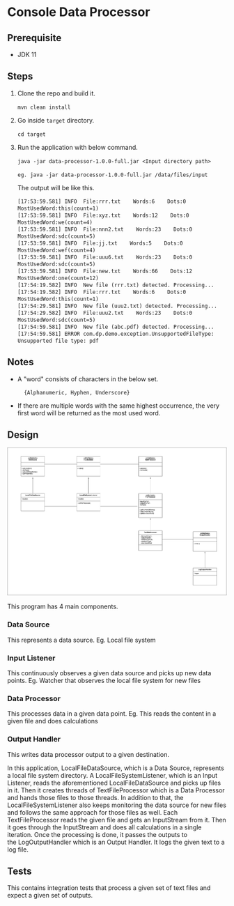 # Console Data Processor

## Prerequisite
- JDK 11

## Steps

1) Clone the repo and build it. 

    `mvn clean install`

2) Go inside `target` directory.

    `cd target`

3) Run the application with below command. 

    `java -jar data-processor-1.0.0-full.jar <Input directory path>`

    `eg. java -jar data-processor-1.0.0-full.jar /data/files/input`

    The output will be like this.

    ```
    [17:53:59.581] INFO  File:rrr.txt    Words:6    Dots:0    MostUsedWord:this(count=1)
    [17:53:59.581] INFO  File:xyz.txt    Words:12    Dots:0    MostUsedWord:we(count=4)
    [17:53:59.581] INFO  File:nnn2.txt    Words:23    Dots:0    MostUsedWord:sdc(count=5)
    [17:53:59.581] INFO  File:jj.txt    Words:5    Dots:0    MostUsedWord:wef(count=4)
    [17:53:59.581] INFO  File:uuu6.txt    Words:23    Dots:0    MostUsedWord:sdc(count=5)
    [17:53:59.581] INFO  File:new.txt    Words:66    Dots:12    MostUsedWord:one(count=12)
    [17:54:19.582] INFO  New file (rrr.txt) detected. Processing...
    [17:54:19.582] INFO  File:rrr.txt    Words:6    Dots:0    MostUsedWord:this(count=1)
    [17:54:29.581] INFO  New file (uuu2.txt) detected. Processing...
    [17:54:29.582] INFO  File:uuu2.txt    Words:23    Dots:0    MostUsedWord:sdc(count=5)
    [17:54:59.581] INFO  New file (abc.pdf) detected. Processing...
    [17:54:59.581] ERROR com.dp.demo.exception.UnsupportedFileType: Unsupported file type: pdf
    ```
    
## Notes

- A "word" consists of characters in the below set. 

        {Alphanumeric, Hyphen, Underscore}
        
- If there are multiple words with the same highest occurrence, the very first word will be returned as the most used word.

## Design

![UML Class Diagram](https://github.com/bhathiya/data-processor/blob/main/images/data-processor-uml-class-diagram.png)

This program has 4 main components. 

### Data Source

This represents a data source. Eg. Local file system

### Input Listener

This continuously observes a given data source and picks up new data points. Eg. Watcher that observes the local file system for new files

### Data Processor

This processes data in a given data point. Eg. This reads the content in a given file and does calculations

### Output Handler

This writes data processor output to a given destination.

In this application, LocalFileDataSource, which is a Data Source, represents a local file system directory. A LocalFileSystemListener, which is an Input Listener, reads the aforementioned LocalFileDataSource and picks up files in it. Then it creates threads of TextFileProcessor which is a Data Processor and hands those files to those threads. In addition to that, the LocalFileSystemListener also keeps monitoring the data source for new files and follows the same approach for those files as well. Each TextFileProcessor reads the given file and gets an InputStream from it. Then it goes through the InputStream and does all calculations in a single iteration. Once the processing is done, it passes the outputs to the LogOutputHandler which is an Output Handler. It logs the given text to a log file.

## Tests

This contains integration tests that process a given set of text files and expect a given set of outputs.
   

